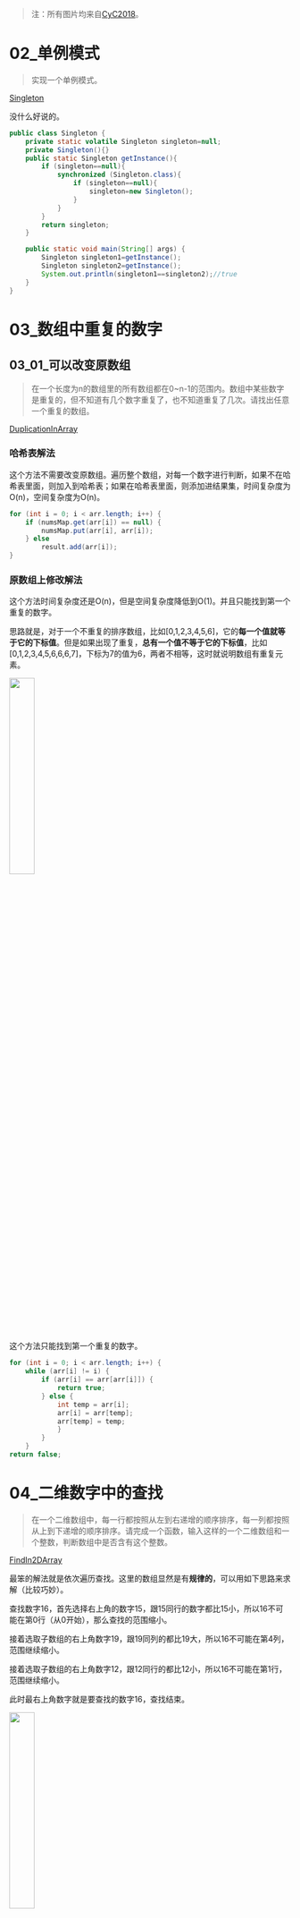 > 注：所有图片均来自[CyC2018](https://github.com/CyC2018)。

# 02_单例模式

> 实现一个单例模式。

[Singleton](https://github.com/MaJesTySA/CodingInterviewJava/blob/master/src/q02_单例模式/Singleton.java)

没什么好说的。

```java
public class Singleton {
    private static volatile Singleton singleton=null;
    private Singleton(){}
    public static Singleton getInstance(){
        if (singleton==null){
            synchronized (Singleton.class){
                if (singleton==null){
                    singleton=new Singleton();
                }
            }
        }
        return singleton;
    }

    public static void main(String[] args) {
        Singleton singleton1=getInstance();
        Singleton singleton2=getInstance();
        System.out.println(singleton1==singleton2);//true
    }
}
```

# 03_数组中重复的数字

## 03_01_可以改变原数组

> 在一个长度为n的数组里的所有数组都在0~n-1的范围内。数组中某些数字是重复的，但不知道有几个数字重复了，也不知道重复了几次。请找出任意一个重复的数组。

[DuplicationInArray](https://github.com/MaJesTySA/CodingInterviewJava/blob/master/src/q03_01_%E6%95%B0%E7%BB%84%E9%87%8D%E5%A4%8D%E6%95%B0%E5%AD%97/DuplicationInArray.java)

### 哈希表解法

这个方法不需要改变原数组。遍历整个数组，对每一个数字进行判断，如果不在哈希表里面，则加入到哈希表；如果在哈希表里面，则添加进结果集，时间复杂度为O(n)，空间复杂度为O(n)。

```java
for (int i = 0; i < arr.length; i++) {
    if (numsMap.get(arr[i]) == null) {
        numsMap.put(arr[i], arr[i]);
    } else
        result.add(arr[i]);
}
```

### 原数组上修改解法

这个方法时间复杂度还是O(n)，但是空间复杂度降低到O(1)。并且只能找到第一个重复的数字。

思路就是，对于一个不重复的排序数组，比如[0,1,2,3,4,5,6]，它的**每一个值就等于它的下标值**。但是如果出现了重复，**总有一个值不等于它的下标值**，比如[0,1,2,3,4,5,6,6,6,7]，下标为7的值为6，两者不相等，这时就说明数组有重复元素。

<img src="https://github.com/CyC2018/CS-Notes/raw/master/notes/pics/49d2adc1-b28a-44bf-babb-d44993f4a2e3.gif" width=30% />

这个方法只能找到第一个重复的数字。

```java
for (int i = 0; i < arr.length; i++) {
    while (arr[i] != i) {
        if (arr[i] == arr[arr[i]]) {
            return true;
        } else {
            int temp = arr[i];
            arr[i] = arr[temp];
            arr[temp] = temp;
            }
        }
    }
return false;
```

# 04_二维数字中的查找

> 在一个二维数组中，每一行都按照从左到右递增的顺序排序，每一列都按照从上到下递增的顺序排序。请完成一个函数，输入这样的一个二维数组和一个整数，判断数组中是否含有这个整数。

[FindIn2DArray]([https://github.com/MaJesTySA/CodingInterviewJava/blob/master/src/q04_%E4%BA%8C%E7%BB%B4%E6%95%B0%E7%BB%84%E6%9F%A5%E6%89%BE%E5%85%83%E7%B4%A0/FindIn2DArray.java](https://github.com/MaJesTySA/CodingInterviewJava/blob/master/src/q04_二维数组查找元素/FindIn2DArray.java))

最笨的解法就是依次遍历查找。这里的数组显然是有**规律的**，可以用如下思路来求解（比较巧妙）。

查找数字16，首先选择右上角的数字15，跟15同行的数字都比15小，所以16不可能在第0行（从0开始），那么查找的范围缩小。

接着选取子数组的右上角数字19，跟19同列的都比19大，所以16不可能在第4列，范围继续缩小。

接着选取子数组的右上角数字12，跟12同行的都比12小，所以16不可能在第1行，范围继续缩小。

此时最右上角数字就是要查找的数字16，查找结束。

<img src="https://github.com/CyC2018/CS-Notes/raw/master/notes/pics/0ad9f7ba-f408-4999-a77a-9b73562c9088.gif" width=30%/>

总结一下就是，选取数组最右上角的数字，如果等于要查找的数，结束；如果大于要查找的数，则删除该列；如果小于要查找的数，则删除该行。

```java
private static boolean find(int[][] arr, int target) {
    if (arr == null || arr.length < 0) {
        return false;
    }
    int row = 0;
    int column = arr.length - 1;
    while (row < arr.length && column >= 0) {
        if (arr[row][column] == target) {
            return true;
        //右上角的值大于目标值，目标值不可能在该列，column--
        } else if (arr[row][column] > target) {
            column--;
        //右上角的值小于目标值，目标值不可能在该行，row++
        } else {
            row++;
        }
    }
    return false;
}
```

# 05_替换空格

> 实现一个函数，把字符串的每个空格替换成“%20”。

[ReplaceBlank](https://github.com/MaJesTySA/CodingInterviewJava/blob/master/src/q05_%E6%9B%BF%E6%8D%A2%E7%A9%BA%E6%A0%BC/ReplaceBlank.java)

## 偷懒法

用一个`StringBuilder`，遍历原字符串，如果不是空格，就添加进`StringBuilder`，如果是空格，就添加`%20`。

```java
StringBuilder sb = new StringBuilder();
for (int i = 0; i < str.length(); i++) {
    if (str.charAt(i) == ' ') {
        sb.append("%20");
    } else {
        sb.append(str.charAt(i));
    }
}
```

## 双指针法

先遍历原字符串，看有多少个空格，然后申请一个新的字符串数组，大小为**原字符串+空格数量*2**。

接下来，维护两个指针，一个指针为P1，指向**原字符串末尾**，另一个指针为P2，指向**新字符串末尾**。

随后，开始移动P1，如果**不是空格**，**就复制**。如果**遇到空格**，P1向前移动一格，**P2插入"%20"**。最后当P1=P2时，循环结束。

<img src="https://github.com/CyC2018/CS-Notes/raw/master/notes/pics/6980aef0-debe-4b4b-8da5-8b1befbc1408.gif" width=30%/>

```java
while (oldPtr != newPtr) {
    //不是空格就复制
    while (strChar[oldPtr] != ' ') {
        newStr[newPtr] = strChar[oldPtr];
        newPtr--;
        oldPtr--;
    }
    newStr[newPtr] = '%';
    newStr[newPtr - 1] = '0';
    newStr[newPtr - 2] = '2';
    //复制完空格后，指针移动
    newPtr = newPtr - 3;
    oldPtr--;
}
```

**双指针法**应用比较多，而且**从后向前操作**这种思想，也比较有用。

# 06_从尾打印链表

> 输入一个链表的头节点，从尾到头打印每个节点的值。

[PrintLListReversely](https://github.com/MaJesTySA/CodingInterviewJava/blob/master/src/q06_从尾打印链表/PrintLListReversely.java)

## 栈实现

先遍历第一次，把所有节点入栈，遍历完后出栈即可。

```java
private static void printWithStack(ListNode head) {
    if (head == null) {
        System.out.println("空链表");
        return;
    }
    Stack<ListNode> stack = new Stack<>();
    ListNode curNode = head;
    while (curNode != null) {
        stack.push(curNode);
        curNode = curNode.next;
    }
    while (!stack.isEmpty()) {
        System.out.print(stack.pop().value + "->");
    }
    System.out.println();
}
```

## 递归实现

栈和递归是等价的，也可以用递归实现。

```java
private static void printWithRecur(ListNode head) {
    if (head == null) {
        System.out.println("空链表");
        return;
    }
    if (head.next != null) {
        printWithRecur(head.next);
    }
    System.out.print(head.value + "->");
}
```

# 07_重建二叉树

> 输入某二叉树的前序遍历和中序遍历的结果，重建二叉树。

二叉树的前序遍历，**第一个节点总是根节点**。而中序遍历，**根节点在中间**，**左子树在根节点的左边**，**右子树在根节点的右边**，这就是规律。

首先得到**前序遍历数组**的第一个节点，也就是二叉树的根节点。然后在**中序遍历数组**中找到根节点，那么就能得到根节点的**左子树**和**右子树**。然后递归下去，即可构建。

```java
private static BinaryTreeNode constructCore(int[] preOrderArr, int[] inOrderArr,
                                                int startPreOrder, int endPreOrder,
                                                int startInOrder, int endInOrder) throws Exception {
    //得到前序序列的起始节点，也就是根节点
    int rootValue = preOrderArr[startPreOrder];
    BinaryTreeNode root = new BinaryTreeNode(rootValue);
    root.right = root.left = null;
    
    //如果只有一个元素，并且前序序列和中序序列值相等，就返回
    if (startPreOrder == endPreOrder) {
        if (startInOrder == endInOrder && preOrderArr[startPreOrder] == inOrderArr[startInOrder]) 
            return root;
        else 
            throw new Exception("Invalid input.");
    }
    
    //中序序列中找到根节点
    int rootInOrderIndex = startInOrder;
   while (rootInOrderIndex < inOrderArr.length && inOrderArr[rootInOrderIndex] != rootValue) 
       rootInOrderIndex++;
    
    //输入不匹配
    if (rootInOrderIndex == inOrderArr.length - 1 && inOrderArr[rootInOrderIndex] != rootValue) 
        throw new Exception("Invalid input.");

    //左子树长度
    int leftLength = rootInOrderIndex - startInOrder;
    //前序左子树结束指针
    int leftPreOrderEnd = startPreOrder + leftLength;

    //构建左子树
    if (leftLength > 0) 
        root.left = constructCore(preOrderArr, inOrderArr,
                    startPreOrder + 1, leftPreOrderEnd,
                    startInOrder, rootInOrderIndex - 1);
    //构建右子树
    if (endPreOrder - startPreOrder - leftLength > 0)
        root.right = constructCore(preOrderArr, inOrderArr,
                    leftPreOrderEnd + 1, endPreOrder,
                    rootInOrderIndex + 1, endInOrder);
    return root;
}
```

# 08_二叉树的下一个节点

> 给定一颗二叉树和其中的一个节点，如何找出中序遍历序列的下一个节点？一个节点除了有左右节点外，还有父节点。

[GetNextNode](https://github.com/MaJesTySA/CodingInterviewJava/blob/master/src/q08_二叉树的下一个节点/GetNextNode.java)

分三种情况：

①如果一个节点**有右子树**，那么该节点的下一节点就是**右子树的最左节点**。

<img src="https://github.com/CyC2018/CS-Notes/raw/master/notes/pics/b0611f89-1e5f-4494-a795-3544bf65042a.gif" width=30% />

②如果一个节点**没有右子树**，且它是**父节点的左子节点**，那么该节点的下一节点就是**其父节点**。

③如果一个节点**既没有右子树**，**又不是父节点的左子节点**，那么就**往上遍历**，直到找到一个节点是

它父节点的左子树的节点，这个结点的父节点就是下一个节点。

比如下图第一个节点，没有右子树，且不是父节点的左节点。此时来到它的父节点，它的父节点又是祖父节点的右节点，继续往上遍历，此时曾祖父节点是根节点的左节点，那么根节点就是下一个节点。

<img src="https://github.com/CyC2018/CS-Notes/raw/master/notes/pics/95080fae-de40-463d-a76e-783a0c677fec.gif" width=30%/>

```java
private static BinaryTreeNode getNextNode(BinaryTreeNode node) {
    if (node == null)
        return null;
    BinaryTreeNode nextNode = null;
    //如果该节点右节点不为空，则找右节点的最左节点
    if (node.right != null) {
        BinaryTreeNode tempNode = node.right;
        while (tempNode.left != null) {
            tempNode = tempNode.left;
        }
        nextNode = tempNode;
    }
    //如果该节点右节点为空，则看该节点是否是父节点的左节点
    else if (node.parent != null) {
        BinaryTreeNode curNode = node;
        BinaryTreeNode pareNode = node.parent;
        while (pareNode != null && curNode == pareNode.right) {
            curNode = pareNode;
            pareNode = pareNode.parent;
        }
        nextNode = pareNode;
    }
    return nextNode;
}
```

# 09_两个栈实现队列

## 两个栈实现队列

> 用两个栈实现一个队列，完成在队列尾部插入节点，队列头部删除节点的功能

[QueueWithTwoStacks](https://github.com/MaJesTySA/CodingInterviewJava/blob/master/src/q09_两个栈实现队列/QueueWithTwoStacks.java)

总是把新元素添加进`stack1`。取出的话，当`stack2`不为空时，栈顶就是出队元素。为空时，则把`stack1`的元素依次压入`stack2`。

<img src="https://github.com/CyC2018/CS-Notes/raw/master/notes/pics/3ea280b5-be7d-471b-ac76-ff020384357c.gif" width=50% />

```java
public void append(T node){
    stack1.push(node);
}

public T delete(){
    if (stack2.size()<=0){
        while (stack1.size()>0){
            stack2.push(stack1.pop());
        }
    }
    if (stack2.size()==0){
        System.out.println("队列已空");
        return null;
    }
    return stack2.pop();
}
```

## 两个队列实现栈

[StackWithTwoQueue](https://github.com/MaJesTySA/CodingInterviewJava/blob/master/src/q09_两个栈实现队列/StackWithTwoQueue.java)

```java
public void push(T node) {
    queue1.addLast(node);
}

public T pop() {
    if (queue1.size() + queue2.size() > 0) {
        //队列1为空，就把除队尾元素之外的所有元素放入队列2，则队列1剩下的元素，就是弹栈元素
        if (!queue1.isEmpty()) {
            while (queue1.size() > 1)
                queue2.addLast(queue1.removeFirst());
            return queue1.removeFirst();
        //队列2为空，倒转逻辑。
        } else {
            while (queue2.size() > 1)
                queue1.addLast(queue2.removeFirst());
            return queue2.removeFirst();
        }
    } else {
        System.out.println("空栈");
        return null;
    }
}
```

# 10_斐波那契数列

> 求斐波那契数列第n项

[Fibonacci](https://github.com/MaJesTySA/CodingInterviewJava/blob/master/src/q10_斐波那契/Fibonacci.java)

## 递归

递归的性能较低，会导致大量重复计算。

```java
private static int fibWithRecur(int n) {
    if (n <= 0)
        return 0;
    if (n == 1)
        return 1;
    return fibWithRecur(n - 1) + fibWithRecur(n - 2);
}
```

## 循环

循环可以利用之前计算的结果，性能比递归高。

```java
private static int fibWithWhile(int n) {
    if (n <= 0)
        return 0;
    if (n == 1)
        return 1;
    int fibNMinusOne = 1;
    int fibNMinusTwo = 0;
    int fibN = 0;
    for (int i = 2; i <= n; i++) {
        fibN = fibNMinusOne + fibNMinusTwo;
        fibNMinusTwo = fibNMinusOne;
        fibNMinusOne = fibN;
    }
    return fibN;
}
```

# 11_旋转数组的最小数字

> 把一个数字最开始的若干个元素搬到数组的末尾，我们称之为数组的旋转。输入一个**递增排序**的数组的一个旋转，输出旋转数组的最小元素。例如，数组{3, 4, 5, 1, 2}为{1, 2, 3, 4, 5}的一个旋转，最小值为1。

[FindRotateMin](https://github.com/MaJesTySA/CodingInterviewJava/blob/master/src/q11_旋转数组找到最小值/FindRotateMin.java)

最直观的解法就是就是从头到尾遍历，找到最小的数，时间复杂度是O(N)。注意，是**递增排序**的数组，看到**递增排序**，就要想到**二分法**。

将旋转后的数组分成**两个序列**，一个是前面的大值序列，一个是后面的小值序列，大小序列的分界点，就是最小元素。维护**两个指针**，一个指向前面序列的第一个元素，一个指向后面序列的最后一个元素。

每一次，取中间值，如果中间值**大于第一个指针**，那么最小值只可能在它的**后面**，所以让第一个指针指向中间值。如果中间值**小于第二个指针**，那么最小值只可能在它的**前面**，所以让第二个指针指向中间值。

当两个指针的距离为1时，表明第一个指针已经到了大值序列的尾部，第二个指针已经到了小值序列的头部，所以小值序列的头部就是最小数字。

当然，也有特殊情况，当第一个指针和第二个指针，以及中间值都一样时，只能通过顺序查找的方式查找。

```java
private static int findMin(int[] arr) throws Exception {
    if (arr == null || arr.length <= 0)
        throw new Exception("数组为空！");
    int start = 0;
    int end = arr.length - 1;
    //考虑到本身就是有序的情况，那么第一个元素就是最小值
    if (arr[start] < arr[end]) {
        return arr[start];
    }
    while (end - start != 1) {
        int mid = (start + end) / 2;
        //使用顺序查找
        if (arr[start] == arr[end] && arr[start] == arr[mid]) {
            return orderFind(arr, start, end);
        }
        //中间值大于起始值，中间值位于前面的序列，最小值在中间值的右边。
        if (arr[mid] >= arr[start])
            start = mid;
        else if (arr[mid] <= arr[end]) {
            end = mid;
        }
    }
    return arr[end];
}

private static int orderFind(int[] arr, int start, int end) {
    int res = arr[start];
    for (int i = start + 1; i <= end; i++) {
        if (res > arr[i]) {
            res = arr[i];
        }
    }
    return res;
}
```

# 12_矩阵中的路径

> 设计一个函数，用来判断一个矩阵中是否存在一条包含某个字符串所有字符的路径。路径可以从矩阵中的**任意一格**开始，每一步可以在矩阵中向**四个方向**移动一格。**如果进入过了，就不能再次进入**。

[PathInMatrix](https://github.com/MaJesTySA/CodingInterviewJava/blob/master/src/q12_矩阵中的路径/PathInMatrix.java)

典型的**回溯法**问题。从头到尾遍历每个矩阵的字符。

```java
private static boolean hasPath(char[][] matrix, String str) {
    if (matrix == null || matrix.length <= 0 || str == null || str.length() == 0) 
        return false;
    int rows = matrix.length;
    int cols = matrix[0].length;
    boolean[][] visited = new boolean[rows][cols];
    int pathLength = 0;
    for (int row = 0; row < rows; row++) {
        for (int col = 0; col < cols; col++) {
            if (hasPathCore(matrix, row, col, str, pathLength, visited)) {
                return true;
            }
        }
    }
    return false;
}
```

如果**当前字符**等于**字符串所在位置的字符**，那么就使`pathLength++`，并且`visited`为true，接着从四个方向，重复该步骤。如果四个方向都走不通，就会返回false，那就说明这条路径也走不通，那就回去，`pathLength--`，并置`visited`为false。

```java
private static boolean hasPathCore(char[][] matrix, int row, int col, String str, int pathLength, boolean[][] visited) {
    if (pathLength == str.length())
        return true;
    boolean hasPath = false;
    int rows = matrix.length;
    int cols = matrix[0].length;

    if (row >= 0 && row < rows && col >= 0 && col < cols
                && matrix[row][col] == str.charAt(pathLength)
                && !visited[row][col]) {
        ++pathLength;
        visited[row][col] = true;
		//看该格子的四个方向能否走通
        hasPath = hasPathCore(matrix, row, col - 1, str, pathLength, visited) ||
                    hasPathCore(matrix, row - 1, col, str, pathLength, visited) ||
                    hasPathCore(matrix, row, col + 1, str, pathLength, visited) ||
                    hasPathCore(matrix, row + 1, col, str, pathLength, visited);
        //走不通就回溯
        if (!hasPath) {
            --pathLength;
            visited[row][col] = false;
        }
    }
    return hasPath;
}
```

# 13_机器人的运动范围

> 地上有一个m*n的方格，一个机器人从坐标(0,0)开始移动，每次只能向四个方向移动1格，但不能进入行坐标和列坐标之和大于k的格子。例如当k=18时，机器人能够进入方格(35,37)，以为3+5+3+7=18，但不能进入(35,38)。请问该机器人能够到达多少个格子？

[RobotMove](https://github.com/MaJesTySA/CodingInterviewJava/blob/master/src/q13_机器人运动范围/RobotMove.java)

思路跟12题类似，也是回溯法，只是需要增加进入的条件。

```java
private static int getDigitSum(int number) {
    int sum = 0;
    while (number > 0) {
        sum += number % 10;
        number /= 10;
    }
    return sum;
}

//检查能否进入matrix[row][col]
private static boolean check(int threshold, int rows, int cols, int row, int col, boolean[][] visited) {
    return (row >= 0 && row < rows && col >= 0 && col < cols
                && getDigitSum(row) + getDigitSum(col) <= threshold
                && !visited[row][col]);
}
```

然后开始回溯。

```java
private static int movingCountCore(int threshold, int rows, int cols, int row, int col, boolean[][] visited) {
    int count = 0;
    if (check(threshold, rows, cols, row, col, visited)) {
        visited[row][col] = true;
        count = 1 + movingCountCore(threshold, rows, cols, row - 1, col, visited) +
                    movingCountCore(threshold, rows, cols, row, col - 1, visited) +
                    movingCountCore(threshold, rows, cols, row + 1, col, visited) +
                    movingCountCore(threshold, rows, cols, row, col + 1, visited);
    }
    return count;
}
```

# 14_剪绳子

> 给你一根长度为n的绳子，请把绳子剪成m段（m、n都是整数，且都大于1），每段绳子的长度即为k[0]，k[1]，k[2]，···，k[m]。请问最大乘积是多少？

[CuttingRope](https://github.com/MaJesTySA/CodingInterviewJava/blob/master/src/q14_剪绳子/CuttingRope.java)

## 动态规划

假设f(n)表示把长度为n的绳子剪成若干段后，乘积的最大值。那么剪第一刀，有n-1种结果：1和n-1，2和n-2，i和n-i。那么`f(n)=max(f(i)*f(n-i))`。注意，当绳长<4时，最大的绳长就是不剪，比如绳长为3，最大的就是它自己1x3=3，而不是两段，1x2=2。当绳长大于等于4时，最大的绳长需要剪。

```java
private static int maxProductAfterCutting_DP(int length) {
    if (length < 2)
        return 0;
    if (length == 2)
        return 1;
    if (length == 3)
        return 2;
    //products储存每段最大的乘积
    int[] products = new int[length + 1];
    //为什么products[3]=3，而不是2，是因为如果长度大于3,3可以不减。
    products[1] = 1;
    products[2] = 2;
    products[3] = 3;
    int max;
    for (int i = 4; i <= length; i++) {
        max = 0;
        for (int j = 1; j <= i / 2; j++) {
            int product = products[j] * products[i - j];
            if (max < product)
                max = product;
            products[i] = max;
        }
    }
    max = products[length];
    return max;
}
```

## 贪心算法

尽可能得剪长度为3的绳子，当最后剩下的长度为4时，不能再去剪长度为3的绳子。因为2x2>1x3。

```java
private static int maxProductAfterCutting_GA(int length) {
    if (length < 2)
        return 0;
    if (length == 2)
        return 1;
    if (length == 3)
        return 2;
    int timesOf3 = length / 3;
    if (length - timesOf3 * 3 == 1)
        timesOf3 -= 1;
    int timesOf2 = (length - timesOf3 * 3) / 2;
    return (int) Math.pow(3, timesOf3) * (int) Math.pow(2, timesOf2);
}
```

# 15_二进制中1的个数

## 可能引起死循环的解法

很自然的想到，让该数与1与，为1就表示该位为1。然后右移该数，直到为0。

```java
private static int numberOfOneRight(long n) {
    int count = 0;
    while (n != 0) {
        if ((n & 1) > 0) {
            count++;
        }
        n = n >> 1;
    }
    return count;
}
```

这个方法有个缺陷，如果输入的是个负数，使用>>（符号右移），最高位始终是1，会导致死循环（始终在0xFFFF循环）。

## 常规解法

我们不再移动该数，而是移动一个标志位，每一次让该标志位左移1位。

```java
private static int numberOfOneLeft(long n) {
    int count = 0;
    int flag = 1;
    //& 0xFFFF
    while (flag != 0) {
        if ((n & flag) > 0) 
            count++;
        flag = flag << 1;
    }
    return count;
}
```

这种解法每一位都需要循环`Integer.MAX_VALUE/2`次。

## 巧解法

一个数减去1后再与自身与，就能把该数最右边的1变成0，count++，直到该数为0。

```java
private static int numberOfOneMinus(long n) {
    int count = 0;
    while (n != 0) {
        count++;
        n = (n - 1) & n;
    }
    return count;
}
```

